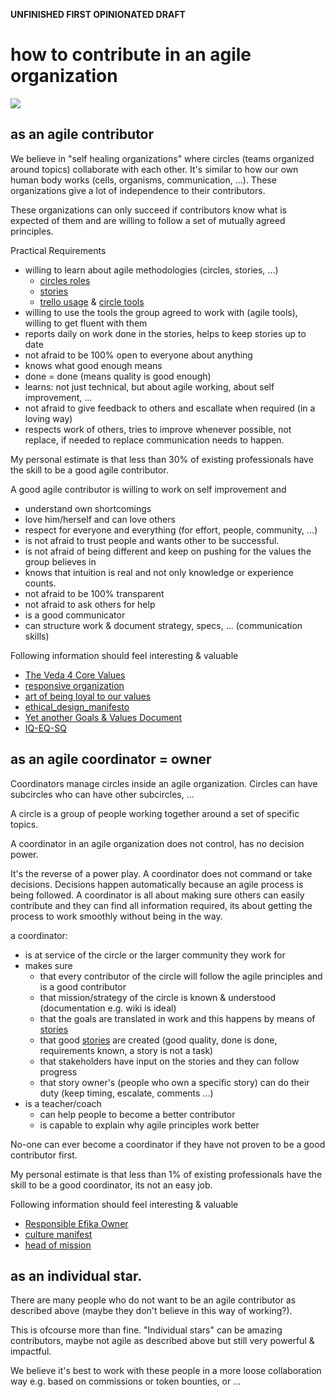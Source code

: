 
**UNFINISHED FIRST OPINIONATED DRAFT**

# how to contribute in an agile organization

![](https://images.unsplash.com/photo-1470472304068-4398a9daab00?ixlib=rb-0.3.5&s=55b8e313e798f6a8e12fbc9d9fc0078d&auto=format&fit=crop&w=2100&q=80)

## as an agile contributor

We believe in "self healing organizations" where circles (teams organized around topics) collaborate with each other. It's similar to how our own human body works (cells, organisms, communication, ...).
These organizations give a lot of independence to their contributors. 

These organizations can only succeed if contributors know what is expected of them and are willing to follow a set of mutually agreed principles.

Practical Requirements

- willing to learn about agile methodologies (circles, stories, ...)
    - [circles roles](circles_roles.md)
    - [stories](stories.md)
    - [trello usage](trello_usage.md) & [circle tools](circles_tools.md)
- willing to use the tools the group agreed to work with (agile tools), willing to get fluent with them
- reports daily on work done in the stories, helps to keep stories up to date
- not afraid to be 100% open to everyone about anything
- knows what good enough means
- done = done (means quality is good enough)
- learns: not just technical, but about agile working, about self improvement, ...
- not afraid to give feedback to others and escallate when required (in a loving way)
- respects work of others, tries to improve whenever possible, not replace, if needed to replace communication needs to happen.

My personal estimate is that less than 30% of existing professionals have the skill to be a good agile contributor.

A good agile contributor is willing to work on self improvement and

- understand own shortcomings
- love him/herself and can love others
- respect for everyone and everything (for effort, people, community, ...)
- is not afraid to trust people and wants other to be successful.
- is not afraid of being different and keep on pushing for the values the group believes in
- knows that intuition is real and not only knowledge or experience counts.
- not afraid to be 100% transparent
- not afraid to ask others for help
- is a good communicator
- can structure work & document strategy, specs, ... (communication skills)

Following information should feel interesting & valuable

- [The Veda 4 Core Values](https://docs.grid.tf/dividi/values/src/branch/master/veda_values.md)
- [responsive organization](https://docs.grid.tf/dividi/values/src/branch/master/responsive_org_manifesto.md)
- [art of being loyal to our values](https://medium.com/@despiegk/the-art-of-being-loyal-to-your-values-e0e6e3f310f7)
- [ethical_design_manifesto](https://docs.grid.tf/dividi/values/src/branch/master/ethical_design_manifesto.md)
- [Yet another Goals & Values Document](https://docs.grid.tf/dividi/values/src/branch/master/goals_values.md)
- [IQ-EQ-SQ](https://docs.grid.tf/dividi/values/src/branch/master/XQ.md)

## as an agile coordinator = owner

Coordinators manage circles inside an agile organization.
Circles can have subcircles who can have other subcircles, ...

A circle is a group of people working together around a set of specific topics.

A coordinator in an agile organization does not control, has no decision power.

It's the reverse of a power play. A coordinator does not command or take decisions. Decisions happen automatically because an agile process is being followed. A coordinator is all about making sure others can easily contribute and they can find all information required, its about getting the process to work smoothly without being in the way.

a coordinator:

- is at service of the circle or the larger community they work for
- makes sure 
  - that every contributor of the circle will follow the agile principles and is a good contributor
  - that mission/strategy of the circle is known & understood (documentation e.g. wiki is ideal)
  - that the goals are translated in work and this happens by means of [stories](stories.md)
  - that good [stories](stories.md) are created (good quality, done is done, requirements known, a story is not a task)
  - that stakeholders have input on the stories and they can follow progress
  - that story owner's (people who own a specific story) can do their duty (keep timing, escalate, comments ...)
- is a teacher/coach
  - can help people to become a better contributor
  - is capable to explain why agile principles work better

No-one can ever become a coordinator if they have not proven to be a good contributor first.

My personal estimate is that less than 1% of existing professionals have the skill to be a good coordinator, its not an easy job.

Following information should feel interesting & valuable

- [Responsible Efika Owner](https://docs.grid.tf/dividi/efika/src/branch/master/efika_owner.md)
- [culture manifest](https://docs.grid.tf/dividi/efika/src/branch/master/efika_culture_manifest.md)
- [head of mission](https://docs.grid.tf/dividi/efika/src/branch/master/HR/head_of_mission_profile.md)

## as an individual star.

There are many people who do not want to be an agile contributor as described above (maybe they don't believe in this way of working?).

This is ofcourse more than fine. 
"Individual stars" can be amazing contributors, maybe not agile as described above but still very powerful & impactful.

We believe it's best to work with these people in a more loose collaboration way e.g. based on commissions or token bounties, or ...








